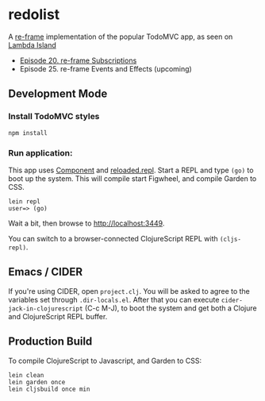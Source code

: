# redolist

A [re-frame](https://github.com/Day8/re-frame) implementation of the popular TodoMVC app, as seen on [Lambda Island](http://lambdaisland.com/)

- [Episode 20. re-frame Subscriptions](https://lambdaisland.com/episodes/re-frame-subscriptions)
- Episode 25. re-frame Events and Effects (upcoming)

## Development Mode

### Install TodoMVC styles

```
npm install
```

### Run application:

This app uses [Component](https://github.com/stuartsierra/component) and
[reloaded.repl](https://github.com/juxt/reloaded.repl). Start a REPL and type
`(go)` to boot up the system. This will compile start Figwheel, and compile
Garden to CSS.

```
lein repl
user=> (go)
```

Wait a bit, then browse to [http://localhost:3449](http://localhost:3449).

You can switch to a browser-connected ClojureScript REPL with `(cljs-repl)`.

## Emacs / CIDER

If you're using CIDER, open `project.clj`. You will be asked to agree to the
variables set through `.dir-locals.el`. After that you can execute
`cider-jack-in-clojurescript` (C-c M-J), to boot the system and get both a
Clojure and ClojureScript REPL buffer.

## Production Build

To compile ClojureScript to Javascript, and Garden to CSS:

```
lein clean
lein garden once
lein cljsbuild once min
```
